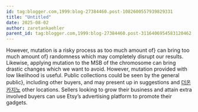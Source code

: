 ```yaml
---
id: tag:blogger.com,1999:blog-27384460.post-1082600557939829331
title: "Untitled"
date: 2025-08-02
author: zaretankaehler
parent_id: tag:blogger.com,1999:blog-27384460.post-3116406954583120462
---
```


However, mutation is a risky process as too much amount of} can bring too much amount of} randomness which may completely disrupt our results. Likewise, applying mutation to the MSB of the chromosome can bring drastic changes which we want to avoid. However, mutation provided with low likelihood is useful. Public collections could be seen by the general public}, including other buyers, and may present up in suggestions and [더온카지노](https://casino.edu.kg/%EB%8D%94%EC%98%A8-%EC%B9%B4%EC%A7%80%EB%85%B8.html) other locations. Sellers looking to grow their business and attain extra involved buyers can use Etsy’s advertising platform to promote their gadgets.